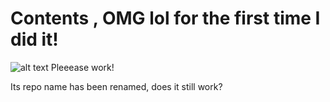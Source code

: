 # Contents , OMG lol for the first time I did it!
![alt text](https://github.com/danelee2601/sklearn_study/blob/master/test01/a1.jpg)
Pleeease work!

Its repo name has been renamed, does it still work?